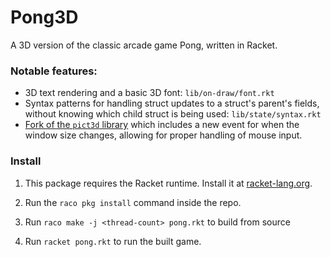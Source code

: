 Pong3D
===
A 3D version of the classic arcade game Pong, written in Racket.

### Notable features:

- 3D text rendering and a basic 3D font: `lib/on-draw/font.rkt`
- Syntax patterns for handling struct updates to a struct's parent's fields,
  without knowing which child struct is being used: `lib/state/syntax.rkt`
- [Fork of the `pict3d` library](https://github.com/ThoseGrapefruits/pict3d)
  which includes a new event for when the window size changes, allowing for
  proper handling of mouse input.

### Install

1. This package requires the Racket runtime. Install it at
   [racket-lang.org](https://racket-lang.org/).

2. Run the `raco pkg install` command inside the repo.

3. Run `raco make -j <thread-count> pong.rkt` to build from source

4. Run `racket pong.rkt` to run the built game.
